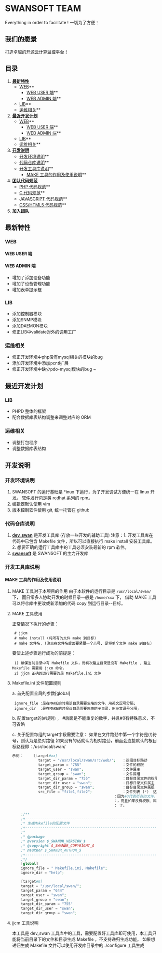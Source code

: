 # SWANSOFT TEAM

Everything in order to facilitate ! 一切为了方便！

## 我们的愿景

打造卓越的开源云计算监控平台！
<!-- {{{ 目录 -->

## 目录

1. **[最新特性](#new-features)**
	* [WEB](#)**
		* [WEB USER 端](#)**
		* [WEB ADMIN 端](#)**
	* [LIB](#)**
	* [运维相关](#)**
2. **[最近开发计划](#)**
	* [WEB](#)**
		* [WEB USER 端](#)**
		* [WEB ADMIN 端](#)**
	* [LIB](#)**
	* [运维相关](#)**
3. **[开发说明](#)**
	* [开发环境说明](#)**
	* [代码仓库说明](#)**
	* [开发工具库说明](#)**
		* [MAKE 工具的作用及使用说明](#)**
4. **[团队代码规范](#)**
	* [PHP 代码规范](#)**
	* [C 代码规范](#)**
	* [JAVASCRIPT 代码规范](#)**
	* [CSS/HTML5 代码规范](#)**
5. **[加入团队](#)**

<!-- }}} -->
<!-- {{{ 最新特性 -->
## 最新特性

### WEB

#### WEB USER 端

#### WEB ADMIN 端

- 增加了添加设备功能
- 增加了设备管理功能
- 增加表单提示框

### LIB

- 添加控制器模块
- 添加SNMP模块
- 添加DAEMON模块
- 修正LIB中validate对外的调用工厂

### 运维相关

- 修正开发环境中php没有mysql相关的模块的bug
- 添加开发环境中添加pcntl扩展
- 修正开发环境中缺少pdo-mysql模块的bug
					  ~                                      
<!-- }}} -->

<!-- {{{ 最近开发计划 -->

## 最近开发计划

### LIB

- PHPD 整体的框架
- 配合数据库表结构调整来调整对应的 ORM

### 运维相关

- 调整打包程序
- 调整数据库表结构

<!-- }}} -->

<!-- {{{ 开发说明 -->

## 开发说明

### 开发环境说明

1. SWANSOFT 的运行基础是 *inux 下运行，为了开发调试方便统一在 linux 开发。 软件发行包是类 redhat 系列的 rpm。
2. 编辑器默认使用 vim
3. 版本控制软件使用 git, 统一托管在 github

### 代码仓库说明

1. **[dev_swan]()** 是开发工具库 (存放一些开发的辅助工具)
	注意：1. 开发工具库在代码中已包含 Makefile 文件，所以可以直接执行 make install 安装工具库。
		  2. 想要正确的运行工具库中的工具必须安装最新的 rpm 软件。
2. **[swansoft]()** 是 SWANSOFT 的主力开发库

### 开发工具库说明

#### MAKE 工具的作用及使用说明

1. MAKE 工具对于本项目的作用
	由于本软件的运行目录是 `/usr/local/swan/` 下， 而日常多人协助开发的时候目录一般是 `/home/xxx` 下， 借助 MAKE 工具可以将仓库中更改或新添加的代码 copy 到运行目录--目标。
2. MAKE 工具使用

	正常情况下执行的步骤：
	
		# jjcm
		# make install (将所有的文件 make 到目标)
		# make 文件名. (注意在文件名后面要紧跟一个点号, 是将单个文件 make 到目标)
		
	要使上述步骤运行成功的前提是：
	
		1) 确保当前目录中有 Makefile 文件，而初次建立目录是没有 Makefile , 建立 Makefile 需要用 jjcm 命令。
		2) jjcm 正确的运行需要的是 Makefile.ini 文件
		
3. Makefile.ini 文件配置规则
		
	a. 首先配置全局的参数[global]
	
		ignore_file :是在MAKE的时候该目录需要忽略的文件，用英文逗号分隔;
		ignore_dir  :是在MAKE的时候该目录需要忽略的子目录，用英文逗号分隔;

	b. 配置target的(#规则) ， #后面是不能重复的数字，并且#0有特殊意义，不可省略
	
	c. 关于配置每组的target字段需要注意：
		如果在文件路劲中第一个字符是(/)符号，则认为是绝对路径
	    如果没有的话就认为相对路劲，前面会连接默认的根目标路径即：/usr/local/swan/

	```php
	示例：		[target#xx]
				target = "/usr/local/swan/src/web/";   ：该组目标路劲
				target_param = "755"                   ：文件的权限
				target_user = "swan";				   ：文件属主
				target_group = "swan";				   ：文件属组
				target_dir_param = "755"               ：目标目录文件的权限
				target_dir_user = "swan";			   ：目标目录文件属主
				target_dir_group = "swan";			   ：目标目录文件属组
				src_file = "file1,file2";              ：文件列表 (*)  这个很重要，默认#0下的该配置是没有意义，
												   ：因为#0代表所有的文件，而其他的#xxx中必须包含这个配置并且用英文逗号分隔
												   ：，而且如果没有权限、属组、属主、或目标路劲不同的情况就用target#0就够用
												   ： 了。
	```	
	```php
		;/**
		;+------------------------------------------------------------------------------
		;* 生成Makefile的配置文件 
		;+------------------------------------------------------------------------------
		;* 
		;* @package 
		;* @version $_SWANBR_VERSION_$
		;* @copyright $_SWANBR_COPYRIGHT_$
		;* @author $_SWANBR_AUTHOR_$ 
		;+------------------------------------------------------------------------------
		;*/
		[global]
		ignore_file = " Makefile.ini, Makefile";
		ignore_dir = "help";

		[target#0]
		target = "/usr/local/swan/";
		target_param = "644"
		target_user = "swan";
		target_group = "swan";
		target_dir_param = "755"
		target_dir_user = "swan";
		target_dir_group = "swan";
	```

4. jjcm 工具说明
 
	本工具是 dev_swan 工具库中的工具，需要配置好工具库即可使用，本工具只能将当前目录下的文件和目录生成 Makefile ，不支持递归生成功能。
	如果想递归生成 Makefile 文件可以使用开发库目录中的 ./configure 工具生成

<!-- }}} -->
